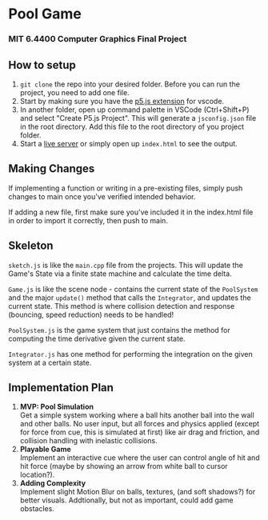 # Pool Game
### **MIT 6.4400 Computer Graphics Final Project**  

## How to setup
1. `git clone` the repo into your desired folder. Before you can run the project, you need to add one file.
2. Start by making sure you have the [p5.js extension](https://marketplace.visualstudio.com/items?itemName=samplavigne.p5-vscode) for vscode. 
3. In another folder, open up command palette in VSCode (Ctrl+Shift+P) and select "Create P5.js Project". This will generate a `jsconfig.json` file in the root directory. Add this file to the root directory of you project folder.
4. Start a [live server](https://marketplace.visualstudio.com/items?itemName=ritwickdey.LiveServer) or simply open up `index.html` to see the output.

## Making Changes
If implementing a function or writing in a pre-existing files, simply push changes to main once you've verified intended behavior.  

If adding a new file, first make sure you've included it in the index.html file in order to import it correctly, then push to main.

## Skeleton
`sketch.js` is like the `main.cpp` file from the projects. This will update the Game's State via a finite state machine and calculate the time delta.  

`Game.js` is like the scene node - contains the current state of the `PoolSystem` and the major `update()` method that calls the `Integrator`, and updates the current state. This method is where collision detection and response (bouncing, speed reduction) needs to be handled! 

`PoolSystem.js` is the game system that just contains the method for computing the time derivative given the current state.  

`Integrator.js` has one method for performing the integration on the given system at a certain state.

## Implementation Plan
1. **MVP: Pool Simulation**  
Get a simple system working where a ball hits another ball into the wall and other balls. No user input, but all forces and physics applied (except for force from cue, this is simulated at first) like air drag and friction, and collision handling with inelastic collisions.
2. **Playable Game**  
Implement an interactive cue where the user can control angle of hit and hit force (maybe by showing an arrow from white ball to cursor location?).   
2. **Adding Complexity**  
Implement slight Motion Blur on balls, textures, (and soft shadows?) for better visuals. Addtionally, but not as important, could add game obstacles.